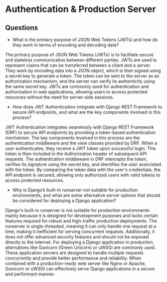 # Authentication & Production Server

## Questions

- What is the primary purpose of JSON Web Tokens (JWTs) and how do they work in terms of encoding and decoding data?

The primary purpose of JSON Web Tokens (JWTs) is to facilitate secure and stateless communication between different parties. JWTs are used to represent claims that can be transferred between a client and a server. They work by encoding data into a JSON object, which is then signed using a secret key to generate a token. The token can be sent to the server as an authorization mechanism, and the server can verify its authenticity using the same secret key. JWTs are commonly used for authentication and authorization in web applications, allowing users to access protected resources without the need for server-side sessions.

- How does JWT Authentication integrate with Django REST Framework to secure API endpoints, and what are the key components involved in this process?

JWT Authentication integrates seamlessly with Django REST Framework (DRF) to secure API endpoints by providing a token-based authentication mechanism. The key components involved in this process are the authentication middleware and the view classes provided by DRF. When a user authenticates, they receive a JWT token upon successful login. This token is then included in the Authorization header of subsequent API requests. The authentication middleware in DRF intercepts the token, verifies its signature using the secret key, and identifies the user associated with the token. By comparing the token data with the user's credentials, the API endpoint is secured, allowing only authorized users with valid tokens to access protected resources.

- Why is Django’s built-in runserver not suitable for production environments, and what are some alternative server options that should be considered for deploying a Django application?

Django's built-in runserver is not suitable for production environments mainly because it is designed for development purposes and lacks certain features required for robust and high-traffic production deployments. The runserver is single-threaded, meaning it can only handle one request at a time, making it inefficient for serving concurrent requests. Additionally, it does not offer advanced security features and should not be exposed directly to the internet. For deploying a Django application in production, alternatives like Gunicorn (Green Unicorn) or uWSGI are commonly used. These application servers are designed to handle multiple requests concurrently and provide better performance and reliability. When combined with a production-ready web server like Nginx or Apache, Gunicorn or uWSGI can effectively serve Django applications in a secure and performant manner.
